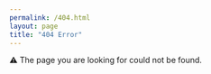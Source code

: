 ```yaml
---
permalink: /404.html
layout: page
title: "404 Error"
---
```


⚠️ The page you are looking for could not be found.